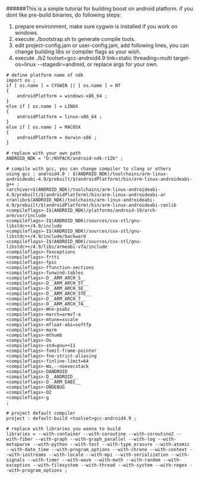 ######This is a simple tutorial for building boost on android platform. if you dont like pre-build binaries, do following steps:

1. prepare environment, make sure cygwin is installed if you work on windows.
2. execute ./bootstrap.sh to generate compile tools.
3. edit project-config.jam or user-config.jam, add following lines, you can change building libs or compiler flags as your wish.
4. execute ./b2 toolset=gcc-android4.9 link=static threading=multi target-os=linux --stagedir=android, or replace args for your own.

```
# define platform name of ndk
import os ;
if [ os.name ] = CYGWIN || [ os.name ] = NT 
{  
    androidPlatform = windows-x86_64 ;  
}  
else if [ os.name ] = LINUX 
{  
    androidPlatform = linux-x86_64 ;  
}  
else if [ os.name ] = MACOSX 
{  
    androidPlatform = darwin-x86 ;  
}

# replace with your own path
ANDROID_NDK = "D:/NVPACK/android-ndk-r12b" ;

# compile with gcc, you can change compiler to clang or others
using gcc : android4.9 : $(ANDROID_NDK)/toolchains/arm-linux-androideabi-4.9/prebuilt/$(androidPlatform)/bin/arm-linux-androideabi-g++ :  
<archiver>$(ANDROID_NDK)/toolchains/arm-linux-androideabi-4.9/prebuilt/$(androidPlatform)/bin/arm-linux-androideabi-ar  
<ranlib>$(ANDROID_NDK)/toolchains/arm-linux-androideabi-4.9/prebuilt/$(androidPlatform)/bin/arm-linux-androideabi-ranlib  
<compileflags>-I$(ANDROID_NDK)/platforms/android-19/arch-arm/usr/include 
<compileflags>-I$(ANDROID_NDK)/sources/cxx-stl/gnu-libstdc++/4.9/include
<compileflags>-I$(ANDROID_NDK)/sources/cxx-stl/gnu-libstdc++/4.9/include/backward
<compileflags>-I$(ANDROID_NDK)/sources/cxx-stl/gnu-libstdc++/4.9/libs/armeabi-v7a/include  
<compileflags>-fexceptions
<compileflags>-frtti
<compileflags>-fpic
<compileflags>-ffunction-sections
<compileflags>-funwind-tables
<compileflags>-D__ARM_ARCH_5__
<compileflags>-D__ARM_ARCH_5T__
<compileflags>-D__ARM_ARCH_5E__
<compileflags>-D__ARM_ARCH_5TE__
<compileflags>-D__ARM_ARCH_7__
<compileflags>-D__ARM_ARCH_7A__
<compileflags>-Wno-psabi
<compileflags>-march=armv7-a
<compileflags>-mtune=xscale
<compileflags>-mfloat-abi=softfp
<compileflags>-marm
<compileflags>-mthumb
<compileflags>-Os
<compileflags>-std=gnu++11
<compileflags>-fomit-frame-pointer
<compileflags>-fno-strict-aliasing
<compileflags>-finline-limit=64
<compileflags>-Wa,--noexecstack
<compileflags>-DANDROID
<compileflags>-D__ANDROID__
<compileflags>-D__ARM_EABI__
<compileflags>-DNDEBUG
<compileflags>-O2
<compileflags>-g
;  

# project default compiler
project : default-build <toolset>gcc-android4.9 ;

# replace with libraries you wanna to build
libraries = --with-container --with-coroutine --with-coroutine2 --with-fiber --with-graph --with-graph_parallel --with-log --with-metaparse --with-python --with-test --with-type_erasure --with-atomic --with-date_time --with-program_options --with-chrono --with-context --with-iostreams --with-locale --with-mpi --with-serialization --with-signals --with-timer --with-wave --with-math --with-random --with-exception --with-filesystem --with-thread --with-system --with-regex --with-program_options ;
```
